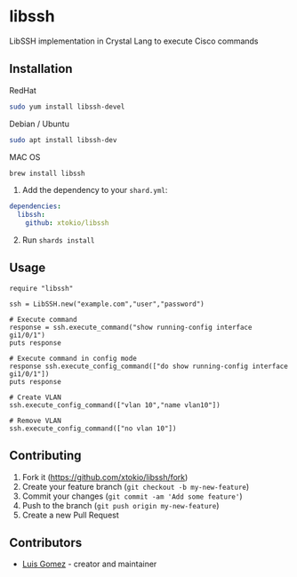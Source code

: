 # libssh

LibSSH implementation in Crystal Lang to execute Cisco commands

## Installation

RedHat
```bash
sudo yum install libssh-devel
```

Debian / Ubuntu
```bash
sudo apt install libssh-dev
```

MAC OS
```bash
brew install libssh
```

1. Add the dependency to your `shard.yml`:

  ```yaml
  dependencies:
    libssh:
      github: xtokio/libssh
  ```

2. Run `shards install`

## Usage

```crystal
require "libssh"

ssh = LibSSH.new("example.com","user","password")

# Execute command
response = ssh.execute_command("show running-config interface gi1/0/1")
puts response

# Execute command in config mode
response ssh.execute_config_command(["do show running-config interface gi1/0/1"])
puts response

# Create VLAN
ssh.execute_config_command(["vlan 10","name vlan10"])

# Remove VLAN
ssh.execute_config_command(["no vlan 10"])
```

## Contributing

1. Fork it (<https://github.com/xtokio/libssh/fork>)
2. Create your feature branch (`git checkout -b my-new-feature`)
3. Commit your changes (`git commit -am 'Add some feature'`)
4. Push to the branch (`git push origin my-new-feature`)
5. Create a new Pull Request

## Contributors

- [Luis Gomez](https://github.com/xtokio) - creator and maintainer
